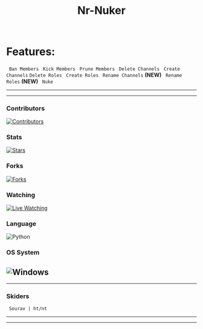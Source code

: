 <div align="center">
<h1>Nr-Nuker</h1><br>
</div>

# Features:
` Ban Members`
` Kick Members`
` Prune Members`
` Delete Channels`
` Create Channels`
`Delete Roles`
` Create Roles`
` Rename Channels` **(NEW)**
` Rename Roles` **(NEW)**
` Nuke` 

---
---
### Contributors
[![Contributors](https://img.shields.io/github/contributors/techieharsh7/nr-nuker?label=contributors&style=for-the-badge)](https://github.com/techieharsh7/nr-nuker/graphs/contributors)

### Stats
[![Stars](https://img.shields.io/github/stars/techieharsh7/nr-nuker?label=Stars&style=for-the-badge)](https://github.com/techieharsh7/nr-nuker/stargazers)

### Forks 
[![Forks](https://img.shields.io/github/forks/techieharsh7/nr-nuker?label=Forks&style=for-the-badge)](https://github.com/techieharsh7/nr-nuker/network/members)

### Watching
[![Live Watching](https://img.shields.io/github/watchers/techieharsh7/nr-nuker?label=watchers&style=for-the-badge)](https://github.com/techieharsh7/nr-nuker/watchers)

### Language 
![Python](https://img.shields.io/badge/python-3670A0?style=for-the-badge&logo=python&logoColor=ffdd54)

### OS System
![Windows](https://img.shields.io/badge/Windows-0078D6?style=for-the-badge&logo=windows&logoColor=white)
---
---

### Skiders
` Sourav | ht/nt`

---
---
